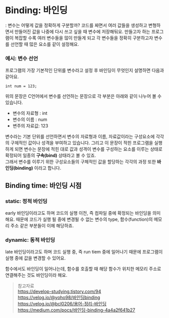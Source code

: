 # Binding: 바인딩
: 변수는 어떻게 값을 정확하게 구분할까?
코드를 짜면서 여러 값들을 생성하고 변형하면서 만들어진 값을 나중에 다시 쓰고 싶을 때 변수에 저장해둬요. 만들고자 하는 프로그램이 복잡할 수록 여러 변수들을 많이 만들게 되고 각 변수들을 정확히 구분하고자 변수를 선언할 때 많은 요소를 같이 설정해요.
### 예시: 변수 선언 
프로그램의 가장 기본적인 단위를 변수라고 설정 후 바인딩이 무엇인지 설명하면 다음과 같아요.
  
    int num = 123;  
위의 문장은 C언어에서 변수를 선언하는 문장으로 각 부분은 아래와 같이 나누어 볼 수 있습니다.  
-  변수의 자료형 : int  
-  변수의 이름 : num  
-  변주의 자료값: 123  

변수라는 기본 단위를 선언하면서 변수의 자료형과 이름, 자료값이라는 구성요소에 각각의 구체적인 값이나 성격을 부여하고 있습니다. 그리고 이 문장이 적힌 프로그램을 실행하게 되면 변수는 문장에 적힌 대로 값과 성격이 변수를 구성하는 요소를 이루는 상태로 확정되어 일종의 **구속(bind)** 상태라고 볼 수 있죠.  
그래서 변수를 이루기 위한 구성요소들의 구체적인 값을 할당하는 각각의 과정 또한 **바인딩(binding)** 이라고 합니다.  



## Binding time: 바인딩 시점

### static: 정적 바인딩
early 바인딩이라고도 하며 코드의 실행 이전, 즉 컴파일 중에 확정되는 바인딩을 의미해요. 때문에 코드가 실행 될 중에 변경될 수 없는 변수의 type, 함수(function)의 메모리 주소 같은 부분들이 이헤 해당하죠. 

### dynamic: 동적 바인딩
late 바인딩이라고도 하며 코드 실행 중, 즉 run tiem 중에 일어나기 때문에 프로그램이 실행 중에 값을 변경할 수 있어요. 

  
함수에서도 바인딩이 일어나는데, 함수를 호출할 때 해당 함수가 위치한 메모리 주소로 연결해주는 것도 바인딩이라 해요.
  

> 참고자료  
> https://develop-studying.tistory.com/94  
> https://velog.io/@yoho98/바인딩binding  
> https://velog.io/@bcl0206/용어-정리-바인딩  
> https://medium.com/pocs/바인딩-binding-4a4a2f641b27 